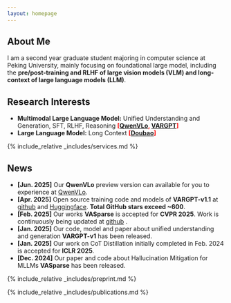 ```yaml
---
layout: homepage
---
```


## About Me

I am a second year graduate student majoring in computer science at Peking University, mainly focusing on foundational large model, including the **pre/post-training and RLHF of large vision models (VLM) and long-context of large language models (LLM)**.

## Research Interests

- **Multimodal Large Language Model:** Unified Understanding and Generation, SFT, RLHF, Reasoning <span style="color:red">**[[QwenVLo](https://qwenlm.github.io/blog/qwen-vlo), [VARGPT](https://github.com/VARGPT-family)]**</span>
- **Large Language Model:** Long Context <span style="color:red">**[[Doubao](https://www.doubao.com/chat/)]**</span>

  
{% include_relative _includes/services.md %}


## News

- **[Jun. 2025]** Our **QwenVLo** preview version can available for you to experience at [QwenVLo](https://qwenlm.github.io/blog/qwen-vlo/).
- **[Apr. 2025]** Open source training code and models of **VARGPT-v1.1** at [github](https://github.com/VARGPT-family/VARGPT-v1.1) and [Huggingface](https://huggingface.co/VARGPT-family). **Total GitHub stars exceed ~600**.
- **[Feb. 2025]** Our works **VASparse** is accepted for **CVPR 2025**. Work is continuously being updated at [github](https://github.com/mengchuang123/VASparse-github) .
- **[Jan. 2025]** Our code, model and paper about unified understanding and generation **VARGPT-v1** has been released.
- **[Jan. 2025]** Our work on CoT Distillation initially completed in Feb. 2024 is accepted for **ICLR 2025**.
- **[Dec. 2024]** Our paper and code about Hallucination Mitigation for MLLMs **VASparse** has been released.


{% include_relative _includes/preprint.md %}

{% include_relative _includes/publications.md %}


